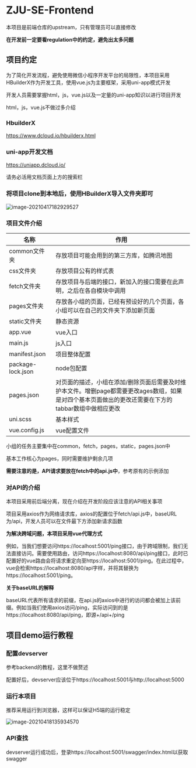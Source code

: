 # ZJU-SE-Frontend

本项目是前端仓库的upstream，只有管理员可以直接修改

**在开发前一定要看regulation中的约定，避免出太多问题**

## 项目约定

为了简化开发流程，避免使用微信小程序开发平台的局限性，本项目采用HBuilderX作为开发工具，使用vue.js为主要框架，采用uni-app模式开发

开发人员需要掌握html，js，vue.js以及一定量的uni-app知识以进行项目开发

html，js，vue.js不做过多介绍

### HbuilderX

https://www.dcloud.io/hbuilderx.html

### uni-app开发文档

https://uniapp.dcloud.io/

请务必活用文档页面上方的搜索栏

### 将项目clone到本地后，使用HBuilderX导入文件夹即可

![image-20210417182929527](https://syh-pic-bed.oss-cn-shanghai.aliyuncs.com/20210417182929.png)

### 项目文件介绍

| 名称              | 作用                                                         |
| ----------------- | ------------------------------------------------------------ |
| common文件夹      | 存放项目可能会用到的第三方库，如腾讯地图                     |
| css文件夹         | 存放项目公有的样式表                                         |
| fetch文件夹       | 存放项目与后端的接口，新加入的接口需要在此声明，之后在各自模块中调用 |
| pages文件夹       | 存放各小组的页面，已经有预设好的几个页面，各小组可以在自己的文件夹下添加新页面 |
| static文件夹      | 静态资源                                                     |
| app.vue           | vue入口                                                      |
| main.js           | js入口                                                       |
| manifest.json     | 项目整体配置                                                 |
| package-lock.json | node包配置                                                   |
| pages.json        | 对页面的描述，小组在添加/删除页面后需要及时维护本文件。增删page都需要更改ages数组，如果是对四个基本页面做出的更改还需要在下方的tabbar数组中做相应更改 |
| uni.scss          | 基本样式                                                     |
| vue.config.js     | vue配置文件                                                  |

小组的任务主要集中在common，fetch，pages，static，pages.json中

基本工作核心为pages，同时需要维护剩余几项

**需要注意的是，API请求要放在fetch中的api.js中**，参考原有的示例添加

### 对API的介绍

本项目采用前后端分离，现在介绍在开发阶段应该注意的API相关事项

项目采用axios作为网络请求库，axios的配置位于fetch/api.js中，baseURL为/api，开发人员可以在文件最下方添加新请求函数

**为解决跨域问题，本项目采用vue代理方式**

例如，当我们想要访问https://localhost:5001/ping接口，由于跨域限制，我们无法直接访问。需要使用路由，访问https://localhost:8080/api/ping接口，此时已配置好的vue路由会将请求重定向至https://localhost:5001/ping。在此过程中，vue会检索https://localhost:8080/api字样，并将其替换为https://localhost:5001/ping。

**关于baseURL的解释**

baseURL代表所有请求的前缀，在api.js的axios中进行的访问都会被加上该前缀。例如当我们使用axios访问/ping，实际访问到的是https://localhost:8080/api/ping，即源+/api+/ping

## 项目demo运行教程

### 配置devserver

参考backend的教程，这里不做赘述

配置好后，devserver应该位于https://localhost:5001与http://localhost:5000

### 运行本项目

推荐采用运行到浏览器，这样可以保证H5端的运行稳定

![image-20210418135934570](https://syh-pic-bed.oss-cn-shanghai.aliyuncs.com/20210418135934.png)

### API查找

devserver运行成功后，登录https://localhost:5001/swagger/index.html以获取swagger

